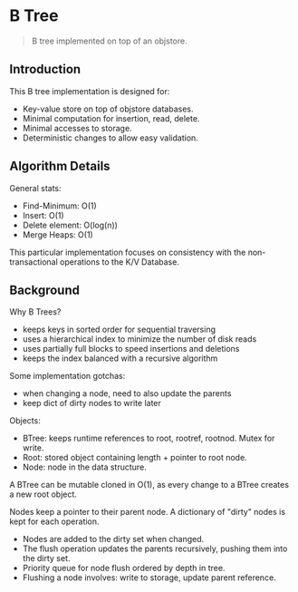 # B Tree

> B tree implemented on top of an objstore.

## Introduction

This B tree implementation is designed for:

 - Key-value store on top of objstore databases.
 - Minimal computation for insertion, read, delete.
 - Minimal accesses to storage.
 - Deterministic changes to allow easy validation.
 
## Algorithm Details

General stats:

 - Find-Minimum: O(1)
 - Insert: O(1)
 - Delete element: O(log(n))
 - Merge Heaps: O(1)

This particular implementation focuses on consistency with the non-transactional operations to the K/V Database.

## Background

Why B Trees?

 - keeps keys in sorted order for sequential traversing
 - uses a hierarchical index to minimize the number of disk reads
 - uses partially full blocks to speed insertions and deletions
 - keeps the index balanced with a recursive algorithm

Some implementation gotchas:

 - when changing a node, need to also update the parents
 - keep dict of dirty nodes to write later
 
Objects:
 
 - BTree: keeps runtime references to root, rootref, rootnod. Mutex for write.
 - Root: stored object containing length + pointer to root node.
 - Node: node in the data structure.

A BTree can be mutable cloned in O(1), as every change to a BTree creates a new root object.

Nodes keep a pointer to their parent node. A dictionary of "dirty" nodes is kept for each operation.

 - Nodes are added to the dirty set when changed.
 - The flush operation updates the parents recursively, pushing them into the dirty set.
 - Priority queue for node flush ordered by depth in tree.
 - Flushing a node involves: write to storage, update parent reference.
